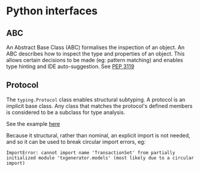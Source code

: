 # Python interfaces

## ABC

An Abstract Base Class (ABC) formalises the inspection of an object. An ABC describes how to inspect the type and properties of an object. This allows certain decisions to be made (eg: pattern matching) and enables type hinting and IDE auto-suggestion. See [PEP 3119](https://www.python.org/dev/peps/pep-3119/#rationale)

## Protocol

The `typing.Protocol` class enables structural subtyping. A protocol is an implicit base class. Any class that matches the protocol's defined members is considered to be a subclass for type analysis.

See the example [here](https://stackoverflow.com/a/50255847/149412)

Because it structural, rather than nominal, an explicit import is not needed, and so it can be used to break circular import errors, eg:

```
ImportError: cannot import name 'TransactionSet' from partially initialized module 'txgenerator.models' (most likely due to a circular import)
```
